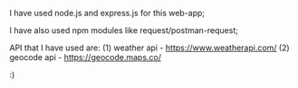 I have used node.js and express.js for this web-app;

I have also used npm modules like request/postman-request;

API that I have used are: 
(1) weather api - https://www.weatherapi.com/
(2) geocode api - https://geocode.maps.co/

:)
